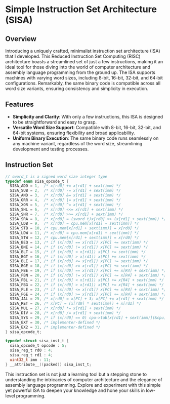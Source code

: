 # Simple Instruction Set Architecture (SISA)

## Overview

Introducing a uniquely crafted, minimalist instruction set architecture (ISA) that I developed. This Reduced Instruction Set Computing (RISC) architecture boasts a streamlined set of just a few instructions, making it an ideal tool for those diving into the world of computer architecture and assembly language programming from the ground up. The ISA supports machines with varying word sizes, including 8-bit, 16-bit, 32-bit, and 64-bit configurations. Remarkably, the same binary code is compatible across all word size variants, ensuring consistency and simplicity in execution.

## Features

- **Simplicity and Clarity**: With only a few instructions, this ISA is designed to be straightforward and easy to grasp.
- **Versatile Word Size Support**: Compatible with 8-bit, 16-bit, 32-bit, and 64-bit systems, ensuring flexibility and broad applicability.
- **Uniform Binary Execution**: The same binary code runs seamlessly on any machine variant, regardless of the word size, streamlining development and testing processes.

## Instruction Set

```c
// sword_t is a signed word size integer type
typedef enum sisa_opcode_t {
  SISA_ADD = 1,  /* x[rd0] += x[rd1] + sext(imm) */
  SISA_SUB = 2,  /* x[rd0] -= x[rd1] + sext(imm) */
  SISA_AND = 3,  /* x[rd0] &= x[rd1] + sext(imm) */
  SISA_ORR = 4,  /* x[rd0] |= x[rd1] + sext(imm) */
  SISA_XOR = 5,  /* x[rd0] ^= x[rd1] + sext(imm) */
  SISA_SHL = 6,  /* x[rd0] <<= x[rd1] + sext(imm) */
  SISA_SHR = 7,  /* x[rd0] >>= x[rd1] + sext(imm) */
  SISA_SRA = 8,  /* x[rd0] = (sword_t)x[rd0] >> (x[rd1] + sext(imm)) */
  SISA_LDB = 9,  /* x[rd0] = cpu.mem[x[rd1] + sext(imm)] */
  SISA_STB = 10, /* cpu.mem[x[rd1] + sext(imm)] = x[rd0] */
  SISA_LDW = 11, /* x[rd0] = cpu.mem[x[rd1] + sext(imm)] */
  SISA_STW = 12, /* cpu.mem[x[rd1] + sext(imm)] = x[rd0] */
  SISA_BEQ = 13, /* if (x[rd0] == x[rd1]) x[PC] += sext(imm) */
  SISA_BNE = 14, /* if (x[rd0] != x[rd1]) x[PC] += sext(imm) */
  SISA_BLT = 15, /* if (x[rd0] < x[rd1]) x[PC] += sext(imm) */
  SISA_BGT = 16, /* if (x[rd0] > x[rd1]) x[PC] += sext(imm) */
  SISA_BLE = 17, /* if (x[rd0] <= x[rd1]) x[PC] += sext(imm) */
  SISA_BGE = 18, /* if (x[rd0] >= x[rd1]) x[PC] += sext(imm) */
  SISA_FBE = 19, /* if (x[rd0] == x[rd1]) x[PC] += x[R4] + sext(imm) */
  SISA_FBN = 20, /* if (x[rd0] != x[rd1]) x[PC] += x[R4] + sext(imm) */
  SISA_FBL = 21, /* if (x[rd0] < x[rd1]) x[PC] += x[R4] + sext(imm) */
  SISA_FBG = 22, /* if (x[rd0] > x[rd1]) x[PC] += x[R4] + sext(imm) */
  SISA_FLE = 23, /* if (x[rd0] <= x[rd1]) x[PC] += x[R4] + sext(imm) */
  SISA_FGE = 24, /* if (x[rd0] >= x[rd1]) x[PC] += x[R4] + sext(imm) */
  SISA_JAL = 25, /* x[rd0] = x[PC] + 3; x[PC] += x[rd1] + sext(imm) */
  SISA_RET = 26, /* x[PC] = (x[rd0] * sext(imm)) + x[rd1] */
  SISA_MUL = 27, /* x[rd0] *= x[rd1] + sext(imm) */
  SISA_DIV = 28, /* x[rd0] /= x[rd1] + sext(imm) */
  SISA_SYS = 29, /* if (x[rd0] == 0) cpu->tab[x[rd1] + sext(imm)](&cpu) */
  SISA_EXT = 30, /* implementer-defined */
  SISA_EX2 = 31, /* implementer-defined */
} sisa_opcode_t;
```
```c
typedef struct sisa_inst_t {
  sisa_opcode_t opcode : 5;
  sisa_reg_t rd0 : 4;
  sisa_reg_t rd1 : 4;
  uint32_t imm : 11;
} __attribute__((packed)) sisa_inst_t;
```

This instruction set is not just a learning tool but a stepping stone to understanding the intricacies of computer architecture and the elegance of assembly language programming. Explore and experiment with this simple yet powerful ISA to deepen your knowledge and hone your skills in low-level programming.
